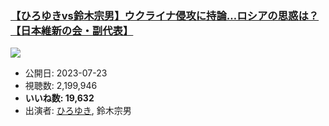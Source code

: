 ### [【ひろゆきvs鈴木宗男】ウクライナ侵攻に持論…ロシアの思惑は？【日本維新の会・副代表】](https://www.youtube.com/watch?v=Thz0fKoe98c)
[![](https://img.youtube.com/vi/Thz0fKoe98c/sddefault.jpg)](https://www.youtube.com/watch?v=Thz0fKoe98c)
-   公開日: 2023-07-23
-   視聴数: 2,199,946
-   **いいね数: 19,632**
-   出演者: [ひろゆき](/rehacq_fan/people/ひろゆき "wikilink"), 鈴木宗男
